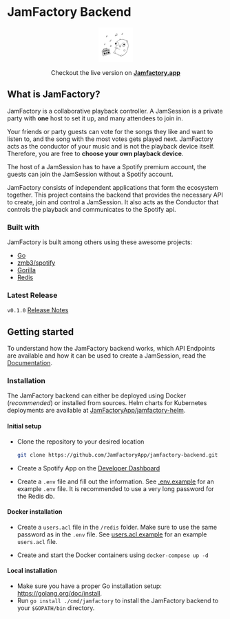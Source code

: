 # JamFactory Backend
<p align="center">
    <img src="docs/logo.svg" alt="Logo" width="80" height="80">
</p>

<p align="center">
Checkout the live version on
<a href="https://jamfactory.app"><strong>Jamfactory.app</strong></a>
</p>


## What is JamFactory?

JamFactory is a collaborative playback controller. A JamSession is a private party with **one** host to set it up, and many attendees to join in.

Your friends or party guests can vote for the songs they like and want to listen to, and the song with the most votes gets played next.
JamFactory acts as the conductor of your music and is not the playback device itself. Therefore, you are free to **choose your own playback device**.

The host of a JamSession has to have a Spotify premium account, the guests can join the JamSession without a Spotify account.

JamFactory consists of independent applications that form the ecosystem together. This project contains the backend that provides the necessary API to create, join and control a JamSession.
It also acts as the Conductor that controls the playback and communicates to the Spotify api.

### Built with

JamFactory is built among others using these awesome projects:
* [Go](https://golang.org/)
* [zmb3/spotify](https://github.com/zmb3/spotify)
* [Gorilla ](https://www.gorillatoolkit.org/)
* [Redis](https://redis.io/)

### Latest Release

``v0.1.0`` [Release Notes](./RELEASE.md)

## Getting started

To understand how the JamFactory backend works, which API Endpoints are available and how it can be used to create a JamSession, read the [Documentation](./docs/documentation.md). 


### Installation

The JamFactory backend can either be deployed using Docker (*recommended*) or installed from sources.
Helm charts for Kubernetes deployments are available at [JamFactoryApp/jamfactory-helm](https://github.com/JamFactoryApp/jamfactory-helm).

#### Initial setup

* Clone the repository to your desired location
  ```sh
  git clone https://github.com/JamFactoryApp/jamfactory-backend.git
  ```
* Create a Spotify App on the [Developer Dashboard](https://developer.spotify.com/dashboard)

* Create a ``.env`` file and fill out the information. See [.env.example](./.env.example) for an example ``.env`` file. It is recommended to use a very long password for the Redis db.

#### Docker installation

* Create a ``users.acl`` file in the ``/redis`` folder. Make sure to use the same password as in the ``.env`` file. See [users.acl.example](./redis/users.acl.example) for an example ``users.acl`` file.

* Create and start the Docker containers using ``docker-compose up -d``

#### Local installation
* Make sure you have a proper Go installation setup: https://golang.org/doc/install.
* Run `go install ./cmd/jamfactory` to install the JamFactory backend to your ``$GOPATH/bin`` directory.

